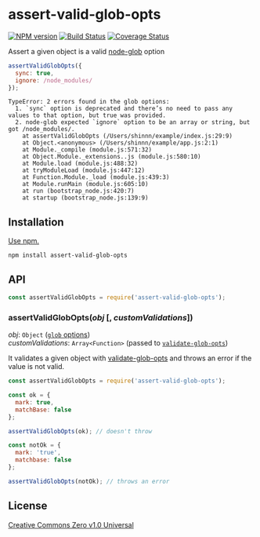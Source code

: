 # assert-valid-glob-opts

[![NPM version](https://img.shields.io/npm/v/assert-valid-glob-opts.svg)](https://www.npmjs.com/package/assert-valid-glob-opts)
[![Build Status](https://travis-ci.org/shinnn/assert-valid-glob-opts.svg?branch=master)](https://travis-ci.org/shinnn/assert-valid-glob-opts)
[![Coverage Status](https://img.shields.io/coveralls/shinnn/assert-valid-glob-opts.svg)](https://coveralls.io/r/shinnn/assert-valid-glob-opts)

Assert a given object is a valid [node-glob](https://github.com/isaacs/node-glob) option

```javascript
assertValidGlobOpts({
  sync: true,
  ignore: /node_modules/
});
```

```
TypeError: 2 errors found in the glob options:
  1. `sync` option is deprecated and there’s no need to pass any values to that option, but true was provided.
  2. node-glob expected `ignore` option to be an array or string, but got /node_modules/.
    at assertValidGlobOpts (/Users/shinnn/example/index.js:29:9)
    at Object.<anonymous> (/Users/shinnn/example/app.js:2:1)
    at Module._compile (module.js:571:32)
    at Object.Module._extensions..js (module.js:580:10)
    at Module.load (module.js:488:32)
    at tryModuleLoad (module.js:447:12)
    at Function.Module._load (module.js:439:3)
    at Module.runMain (module.js:605:10)
    at run (bootstrap_node.js:420:7)
    at startup (bootstrap_node.js:139:9)
```

## Installation

[Use npm.](https://docs.npmjs.com/cli/install)

```
npm install assert-valid-glob-opts
```

## API

```javascript
const assertValidGlobOpts = require('assert-valid-glob-opts');
```

### assertValidGlobOpts(*obj* [, *customValidations*])

*obj*: `Object` ([`glob` options](https://github.com/isaacs/node-glob#options))  
*customValidations*: `Array<Function>` (passed to [`validate-glob-opts`](https://github.com/shinnn/validate-glob-opts#validategloboptsobj--customvalidations))

It validates a given object with [validate-glob-opts](https://github.com/shinnn/validate-glob-opts) and throws an error if the value is not valid.

```javascript
const assertValidGlobOpts = require('assert-valid-glob-opts');

const ok = {
  mark: true,
  matchBase: false
};

assertValidGlobOpts(ok); // doesn't throw

const notOk = {
  mark: 'true',
  matchbase: false
};

assertValidGlobOpts(notOk); // throws an error
```

## License

[Creative Commons Zero v1.0 Universal](https://creativecommons.org/publicdomain/zero/1.0/deed)
